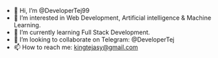- 👋 Hi, I’m @DeveloperTej99
- 👀 I’m interested in Web Development, Artificial intelligence & Machine Learning. 
- 🌱 I’m currently learning Full Stack Development. 
- 💞️ I’m looking to collaborate on Telegram: @DeveloperTej 
- 📫 How to reach me: kingtejasy@gmail.com

<!---
DeveloperTej99/DeveloperTej99 is a ✨ special ✨ repository because its `README.md` (this file) appears on your GitHub profile.
You can click the Preview link to take a look at your changes.
--->
